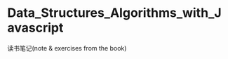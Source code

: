 Data_Structures_Algorithms_with_Javascript
==========================================

读书笔记(note &amp; exercises from the book)
